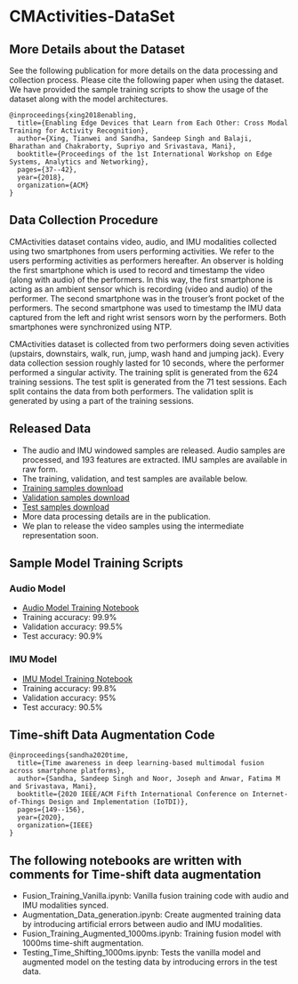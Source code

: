 # CMActivities-DataSet

## More Details about the Dataset
See the following publication for more details on the data processing and collection process. Please cite the following paper when using the dataset. We have provided the sample training scripts to show the usage of the dataset along with the model architectures.

```
@inproceedings{xing2018enabling,
  title={Enabling Edge Devices that Learn from Each Other: Cross Modal Training for Activity Recognition},
  author={Xing, Tianwei and Sandha, Sandeep Singh and Balaji, Bharathan and Chakraborty, Supriyo and Srivastava, Mani},
  booktitle={Proceedings of the 1st International Workshop on Edge Systems, Analytics and Networking},
  pages={37--42},
  year={2018},
  organization={ACM}
}
```

## Data Collection Procedure
CMActivities dataset contains video, audio, and IMU modalities collected using two smartphones from users performing activities. We refer to the users performing activities as performers hereafter. An observer is holding the first smartphone which is used to record and timestamp the video (along with audio) of the performers. In this way, the first smartphone is acting as an ambient sensor which is recording (video and audio) of the performer. The second smartphone was in the trouser’s front pocket of the performers. The second smartphone was used to timestamp the IMU data captured from the left and right wrist sensors worn by the performers. Both smartphones were synchronized using NTP.

CMActivities dataset is collected from two performers doing seven activities (upstairs, downstairs, walk, run, jump, wash hand and jumping jack). Every data collection session roughly lasted for 10 seconds, where the performer performed a singular activity. The training split is generated from the 624 training sessions. The test split is generated from the 71 test sessions. Each split contains the data from both performers. The validation split is generated by using a part of the training sessions. 


## Released Data
- The audio and IMU windowed samples are released. Audio samples are processed, and 193 features are extracted. IMU samples are available in raw form.
- The training, validation, and test samples are available below.
- [Training samples download](https://drive.google.com/file/d/1S9yFuHarB6jPD11Ddv87oG30TgY5ivDN/view?usp=sharing)
- [Validation samples download](https://drive.google.com/file/d/12s-eaw5w-X1jN2uS0x0DYM9CFAicwmnj/view?usp=sharing)
- [Test samples download](https://drive.google.com/file/d/1A5SW8ttsYzYKTvoqWdRJ_e5gQLJ67C2I/view?usp=sharing)
- More data processing details are in the publication.
- We plan to release the video samples using the intermediate representation soon. 

## Sample Model Training Scripts
### Audio Model
- [Audio Model Training Notebook](https://github.com/nesl/CMActivities-DataSet/blob/master/Audio_Model_Example.ipynb)
- Training accuracy: 99.9%
- Validation accuracy: 99.5%
- Test accuracy: 90.9%

### IMU Model
- [IMU Model Training Notebook](https://github.com/nesl/CMActivities-DataSet/blob/master/IMU_Model_Example.ipynb)
- Training accuracy: 99.8%
- Validation accuracy: 95%
- Test accuracy: 90.5%

## Time-shift Data Augmentation Code
```
@inproceedings{sandha2020time,
  title={Time awareness in deep learning-based multimodal fusion across smartphone platforms},
  author={Sandha, Sandeep Singh and Noor, Joseph and Anwar, Fatima M and Srivastava, Mani},
  booktitle={2020 IEEE/ACM Fifth International Conference on Internet-of-Things Design and Implementation (IoTDI)},
  pages={149--156},
  year={2020},
  organization={IEEE}
}
```
## The following notebooks are written with comments for Time-shift data augmentation

- Fusion_Training_Vanilla.ipynb: Vanilla fusion training code with audio and IMU modalities synced.
- Augmentation_Data_generation.ipynb: Create augmented training data by introducing artificial errors between audio and IMU modalities.
- Fusion_Training_Augmented_1000ms.ipynb: Training fusion model with 1000ms time-shift augmentation.
- Testing_Time_Shifting_1000ms.ipynb: Tests the vanilla model and augmented model on the testing data by introducing errors in the test data.
